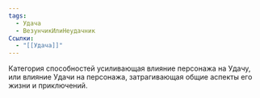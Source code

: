 ```yaml
---
tags:
  - Удача
  - ВезунчикИлиНеудачник
Ссылки:
  - "[[Удача]]"
---
```

Категория способностей усиливающая влияние персонажа на Удачу, или влияние Удачи на персонажа, затрагивающая общие аспекты его жизни и приключений. 